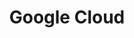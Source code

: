 ---
title: Google Cloud
description:
image:

# Badge style
style:
    background: "#ffd900"
    color: "#fff"
---
